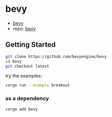# bevy

- [bevy](https://bevyengine.org/)
- repo: [bevy](https://github.com/bevyengine/bevy)

## Getting Started

```bash
git clone https://github.com/bevyengine/bevy
cd bevy
git checkout latest
```

try the examples:

```bash
cargo run --example breakout
```

### as a dependency

```bash
cargo add bevy
```

